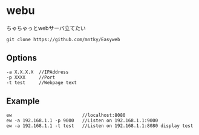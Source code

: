 # webu
ちゃちゃっとwebサーバ立てたい

```
git clone https://github.com/mntky/Easyweb
```

## Options

```
-a X.X.X.X	//IPAddress
-p XXXX		//Port
-t test		//Webpage text
```

## Example

```
ew							//localhost:8080
ew -a 192.168.1.1 -p 9000	//Listen on 192.168.1.1:9000
ew -a 192.168.1.1 -t test	//Listen on 192.168.1.1:8080 display test
```
